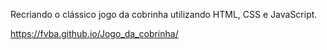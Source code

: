 Recriando o clássico jogo da cobrinha utilizando HTML, CSS e JavaScript.

https://fvba.github.io/Jogo_da_cobrinha/
